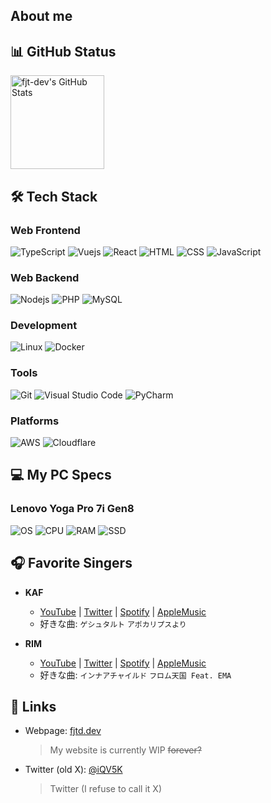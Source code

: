 ## About me

## 📊 GitHub Status

<div align="left">
  <img src="https://github-readme-stats.vercel.app/api?username=fjt-dev&theme=blue-green" alt="fjt-dev's GitHub Stats" height="150"/>
  <!-- <img src="https://github-readme-stats.vercel.app/api/top-langs/?username=fjt-dev&layout=compact&theme=blue-green" alt="fjt-dev's Top Languages" height="150"/> -->
</div>

## 🛠️ Tech Stack
### Web Frontend
 ![TypeScript](https://img.shields.io/badge/TypeScript-3178C6?style=for-the-badge&logo=typescript&logoColor=white)
 ![Vuejs](https://img.shields.io/badge/Vue.js-4FC08D?style=for-the-badge&logo=vuedotjs&logoColor=white)
 ![React](https://img.shields.io/badge/React-61DAFB?style=for-the-badge&logo=react&logoColor=black)
 ![HTML](https://img.shields.io/badge/HTML5-E34F26?style=for-the-badge&logo=html5&logoColor=white)
 ![CSS](https://img.shields.io/badge/CSS-1375BB?style=for-the-badge&logo=CSS3&logoColor=white)
 ![JavaScript](https://img.shields.io/badge/JavaScript-F7DF1E?style=for-the-badge&logo=javascript&logoColor=black)

 ### Web Backend
 ![Nodejs](https://img.shields.io/badge/Node.js-5FA04E?style=for-the-badge&logo=nodedotjs&logoColor=white)
 ![PHP](https://img.shields.io/badge/PHP-777BB4?style=for-the-badge&logo=php&logoColor=white)
 ![MySQL](https://img.shields.io/badge/MySQL-4479A1?style=for-the-badge&logo=mysql&logoColor=white)

 ### Development
 ![Linux](https://img.shields.io/badge/Linux-FABE23?style=for-the-badge&logo=Linux&logoColor=0A0A0C)
  ![Docker](https://img.shields.io/badge/Docker-2468EE?style=for-the-badge&logo=Docker&logoColor=white)

### Tools
 ![Git](https://img.shields.io/badge/Git-F1563B?style=for-the-badge&logo=Git&logoColor=white)
  ![Visual Studio Code](https://img.shields.io/badge/Visual%20Studio%20Code-1671B0?style=for-the-badge&logo=VisualStudioCode&logoColor=white)
  ![PyCharm](https://img.shields.io/badge/PyCharm-000000?style=for-the-badge&logo=pycharm&logoColor=white)

### Platforms
  ![AWS](https://img.shields.io/badge/AWS-FF9900?style=for-the-badge&logo=Amazon%20AWS&logoColor=white)
  ![Cloudflare](https://img.shields.io/badge/Cloudflare-F18229?style=for-the-badge&logo=Cloudflare&logoColor=white)

## 💻 My PC Specs
### Lenovo Yoga Pro 7i Gen8
  ![OS](https://img.shields.io/badge/OS-Windows_11_Pro-0078D6?style=for-the-badge&logo=windows11&logoColor=white)
  ![CPU](https://img.shields.io/badge/CPU-Intel_Core_i7--13700H-0071C5?style=for-the-badge&logo=intel&logoColor=white)
  ![RAM](https://img.shields.io/badge/RAM-32GB-555555?style=for-the-badge&labelColor=708090)
  ![SSD](https://img.shields.io/badge/SSD-1TB-555555?style=for-the-badge&labelColor=708090)

## 🎧 Favorite Singers
* **KAF**
    * [YouTube](https://www.youtube.com/@virtual_kaf) | [Twitter](https://twitter.com/virtual_kaf) | [Spotify](https://open.spotify.com/intl-ja/artist/2c32JruIkUyfdycHmhIph4?si=BXcQ_BphQVy5NP0CGCCTMA) | [AppleMusic](https://apple.co/3HJrJDz)
    * 好きな曲: `ゲシュタルト` `アポカリプスより`

* **RIM**
    * [YouTube](https://www.youtube.com/@RIM_virtual) | [Twitter](https://twitter.com/_r_i_m_r_i_m_) | [Spotify](https://open.spotify.com/intl-ja/artist/1rFELoNfdLOYWPwtrBN6zS?si=4wEsto1gQeSaU2QNnOgTCQ) | [AppleMusic](https://apple.co/3HKonjO)
    * 好きな曲: `インナアチャイルド` `フロム天国 Feat. EMA`

## 🔗 Links
  * Webpage: [fjtd.dev](https://fjt.dev)
    > My website is currently WIP <s>forever?</s>
  * Twitter (old X): [@iQV5K](https://twitter.com/iQV5K)
    > Twitter (I refuse to call it X)
